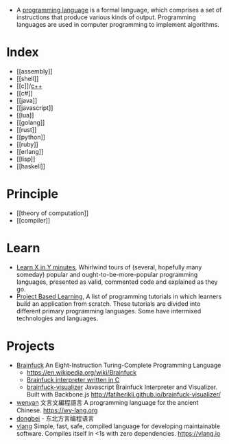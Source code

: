 - A [programming language](https://en.wikipedia.org/wiki/Programming_language) is a formal language, which comprises a set of instructions that produce various kinds of output. Programming languages are used in computer programming to implement algorithms.


# Index
- [[assembly]]
- [[shell]]
- [[c]]/[c++](cpp)
- [[c#]]
- [[java]]
- [[javascript]]
- [[lua]]
- [[golang]]
- [[rust]]
- [[python]]
- [[ruby]]
- [[erlang]]
- [[lisp]]
- [[haskell]]


# Principle
- [[theory of computation]]
- [[compiler]]


# Learn
- [Learn X in Y minutes](https://github.com/adambard/learnxinyminutes-docs), Whirlwind tours of (several, hopefully many someday) popular and ought-to-be-more-popular programming languages, presented as valid, commented code and explained as they go.
- [Project Based Learning](https://github.com/tuvtran/project-based-learning), A list of programming tutorials in which learners build an application from scratch. These tutorials are divided into different primary programming languages. Some have intermixed technologies and languages.


# Projects
- [Brainfuck](http://www.muppetlabs.com/~breadbox/bf/) An Eight-Instruction Turing-Complete Programming Language
  - https://en.wikipedia.org/wiki/Brainfuck
  - [Brainfuck interpreter written in C](https://github.com/fabianishere/brainfuck)
  - [brainfuck-visualizer](https://github.com/fatiherikli/brainfuck-visualizer) Javascript Brainfuck Interpreter and Visualizer. Built with Backbone.js http://fatiherikli.github.io/brainfuck-visualizer/
- [wenyan](https://github.com/wenyan-lang/wenyan) 文言文編程語言 A programming language for the ancient Chinese. https://wy-lang.org
- [dongbei](https://github.com/zhanyong-wan/dongbei) - 东北方言编程语言
- [vlang](https://github.com/vlang/v) Simple, fast, safe, compiled language for developing maintainable software. Compiles itself in <1s with zero dependencies. https://vlang.io


